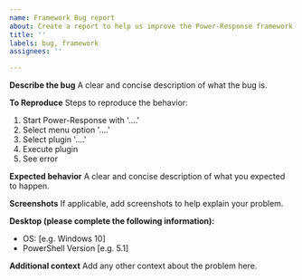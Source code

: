 ```yaml
---
name: Framework Bug report
about: Create a report to help us improve the Power-Response framework
title: ''
labels: bug, framework
assignees: ''

---
```


**Describe the bug**
A clear and concise description of what the bug is.

**To Reproduce**
Steps to reproduce the behavior:
1. Start Power-Response with '....'
2. Select menu option '....'
3. Select plugin '....'
4. Execute plugin
5. See error

**Expected behavior**
A clear and concise description of what you expected to happen.

**Screenshots**
If applicable, add screenshots to help explain your problem.

**Desktop (please complete the following information):**
 - OS: [e.g. Windows 10]
 - PowerShell Version [e.g. 5.1]

**Additional context**
Add any other context about the problem here.
